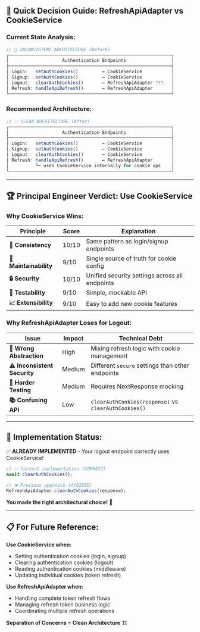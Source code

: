 ## 🎯 Quick Decision Guide: RefreshApiAdapter vs CookieService

### **Current State Analysis:**

```typescript
// 🚨 INCONSISTENT ARCHITECTURE (Before)
┌─────────────────────────────────────────────────────────────┐
│                    Authentication Endpoints                 │
├─────────────────────────────────────────────────────────────┤
│ Login:   setAuthCookies()         ← CookieService           │
│ Signup:  setAuthCookies()         ← CookieService           │
│ Logout:  clearAuthCookies()       ← RefreshApiAdapter ???   │
│ Refresh: handleApiRefresh()       ← RefreshApiAdapter       │
└─────────────────────────────────────────────────────────────┘
```

### **Recommended Architecture:**

```typescript
// ✅ CLEAN ARCHITECTURE (After)
┌─────────────────────────────────────────────────────────────┐
│                    Authentication Endpoints                 │
├─────────────────────────────────────────────────────────────┤
│ Login:   setAuthCookies()         ← CookieService           │
│ Signup:  setAuthCookies()         ← CookieService           │
│ Logout:  clearAuthCookies()       ← CookieService           │
│ Refresh: handleApiRefresh()       ← RefreshApiAdapter       │
│          └─ uses CookieService internally for cookie ops    │
└─────────────────────────────────────────────────────────────┘
```

---

## 🏆 **Principal Engineer Verdict: Use CookieService**

### **Why CookieService Wins:**

| **Principle**          | **Score** | **Explanation**                                |
| ---------------------- | --------- | ---------------------------------------------- |
| **🎯 Consistency**     | 10/10     | Same pattern as login/signup endpoints         |
| **🔧 Maintainability** | 9/10      | Single source of truth for cookie config       |
| **🔒 Security**        | 10/10     | Unified security settings across all endpoints |
| **🧪 Testability**     | 9/10      | Simple, mockable API                           |
| **📈 Extensibility**   | 9/10      | Easy to add new cookie features                |

### **Why RefreshApiAdapter Loses for Logout:**

| **Issue**                    | **Impact** | **Technical Debt**                                   |
| ---------------------------- | ---------- | ---------------------------------------------------- |
| **🚨 Wrong Abstraction**     | High       | Mixing refresh logic with cookie management          |
| **⚠️ Inconsistent Security** | Medium     | Different `secure` settings than other endpoints     |
| **🔧 Harder Testing**        | Medium     | Requires NextResponse mocking                        |
| **📚 Confusing API**         | Low        | `clearAuthCookies(response)` vs `clearAuthCookies()` |

---

## 🚀 **Implementation Status:**

✅ **ALREADY IMPLEMENTED** - Your logout endpoint correctly uses CookieService!

```typescript
// ✅ Current implementation (CORRECT)
await clearAuthCookies();

// ❌ Previous approach (AVOIDED)
RefreshApiAdapter.clearAuthCookies(response);
```

**You made the right architectural choice!** 🎉

---

## 📋 **For Future Reference:**

**Use CookieService when:**

- Setting authentication cookies (login, signup)
- Clearing authentication cookies (logout)
- Reading authentication cookies (middleware)
- Updating individual cookies (token refresh)

**Use RefreshApiAdapter when:**

- Handling complete token refresh flows
- Managing refresh token business logic
- Coordinating multiple refresh operations

**Separation of Concerns = Clean Architecture** 🏗️
